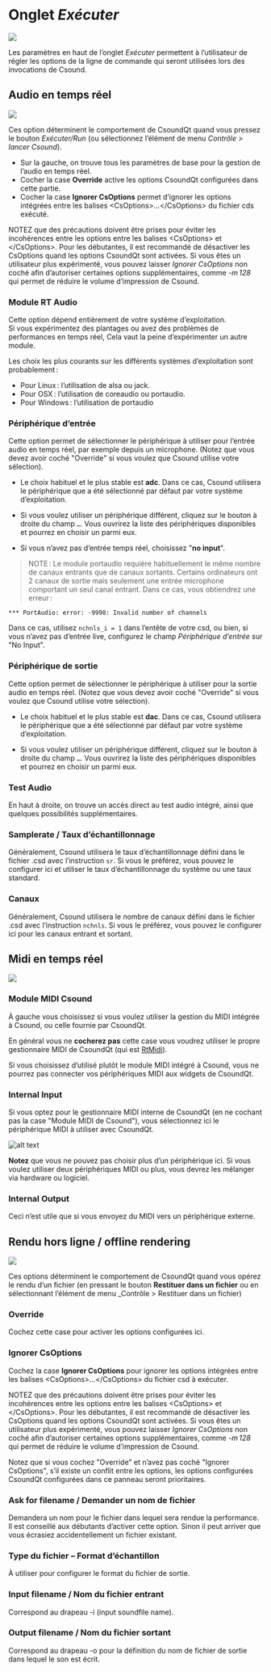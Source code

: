 # Onglet _Exécuter_
![](../02-images-configuration/01-onglet-executer-01.png)

Les paramètres en haut de l’onglet _Exécuter_ permettent à l’utilisateur de régler les options de la ligne de commande qui seront utilisées lors des invocations de Csound.

## Audio en temps réel

![](../02-images-configuration/01-onglet-executer-02.png)

Ces option déterminent le comportement de CsoundQt quand vous pressez le bouton _Exécuter/Run_ (ou sélectionnez l’élément de menu _Contrôle > lancer Csound_).

- Sur la gauche, on trouve tous les paramètres de base pour la gestion de l’audio en temps réel.
- Cocher la case **Override** active les options CsoundQt configurées dans cette partie.
- Cocher la case **Ignorer CsOptions** permet d’ignorer les options intégrées entre les balises \<CsOptions>...\</CsOptions> du fichier cds exécuté.

NOTEZ que des précautions doivent être prises pour éviter les incohérences entre les options entre les balises \<CsOptions> et \</CsOptions>. Pour les débutantes, il est recommandé de désactiver les CsOptions quand les options CsoundQt sont activées. Si vous êtes un utilisateur plus expérimenté, vous pouvez laisser _Ignorer CsOptions_ non coché afin d’autoriser certaines options supplémentaires, comme _-m 128_ qui permet de réduire le volume d’impression de Csound.

### Module RT Audio

Cette option dépend entièrement de votre système d’exploitation.  
Si vous expérimentez des plantages ou avez des problèmes de performances en temps réel, Cela vaut la peine d’expérimenter un autre module.

Les choix les plus courants sur les différents systèmes d’exploitation sont probablement :
- Pour Linux : l’utilisation de alsa ou jack.
- Pour OSX : l’utilisation de coreaudio ou portaudio.
- Pour Windows : l’utilisation de portaudio

### Périphérique d’entrée

Cette option permet de sélectionner le périphérique à utiliser pour l’entrée audio en temps réel, par exemple depuis un microphone. (Notez que vous devez avoir coché "Override" si vous voulez que Csound utilise votre sélection).

- Le choix habituel et le plus stable est **adc**. Dans ce cas, Csound utilisera le périphérique que a été sélectionné par défaut par votre système d’exploitation.

- Si vous voulez utiliser un périphérique différent, cliquez sur le bouton à droite du champ `…`. Vous ouvrirez la liste des périphériques disponibles et pourrez en choisir un parmi eux.

- Si vous n’avez pas d’entrée temps réel, choisissez "**no input**".

> NOTE : Le module portaudio requière habituellement le même nombre de canaux entrants que de canaux sortants. Certains ordinateurs ont 2 canaux de sortie mais seulement une entrée microphone comportant un seul canal entrant. Dans ce cas, vous obtiendrez une erreur :
```
*** PortAudio: error: -9998: Invalid number of channels
```
Dans ce cas, utilisez `nchnls_i = 1` dans l’entête de votre csd, ou bien, si vous n’avez pas d’entrée live, configurez le champ _Périphérique d’entrée_ sur "No Input".

### Périphérique de sortie

Cette option permet de sélectionner le périphérique à utiliser pour la sortie audio en temps réel. (Notez que vous devez avoir coché "Override" si vous voulez que Csound utilise votre sélection).

- Le choix habituel et le plus stable est **dac**. Dans ce cas, Csound utilisera le périphérique que a été sélectionné par défaut par votre système d’exploitation.

- Si vous voulez utiliser un périphérique différent, cliquez sur le bouton à droite du champ `…`. Vous ouvrirez la liste des périphériques disponibles et pourrez en choisir un parmi eux.

### Test Audio

En haut à droite, on trouve un accès direct au test audio intégré, ainsi que quelques possibilités supplémentaires.

### Samplerate / Taux d’échantillonnage

Généralement, Csound utilisera le taux d’échantillonnage défini dans le fichier .csd avec l’instruction `sr`. Si vous le préférez, vous pouvez le configurer ici et utiliser le taux d’échantillonnage du système ou une taux standard.

### Canaux

Généralement, Csound utilisera le nombre de canaux défini dans le fichier .csd avec l’instruction `nchnls`. Si vous le préférez, vous pouvez le configurer ici pour les canaux entrant et sortant.

## Midi en temps réel

![](../02-images-configuration/01-onglet-executer-midi.png)

### Module MIDI Csound

À gauche vous choisissez si vous voulez utiliser la gestion du MIDI intégrée à Csound, ou celle fournie par CsoundQt.

En général vous ne **cocherez pas** cette case vous voudrez utiliser le propre gestionnaire MIDI de CsoundQt (qui est [RtMidi](https://github.com/thestk/rtmidi/tree/master)).

Si vous choisissez d’utilisé plutôt le module MIDI intégré à Csound, vous ne pourrez pas connecter vos périphériques MIDI aux widgets de CsoundQt.

### Internal Input

Si vous optez pour le gestionnaire MIDI interne de CsoundQt (en ne cochant pas la case "Module MIDI de Csound"), vous sélectionnez ici le périphérique MIDI à utiliser avec CsoundQt.

![alt text](../02-images-configuration/01-onglet-executer-03.png)

**Notez** que vous ne pouvez pas choisir plus d’un périphérique ici. Si vous voulez utiliser deux périphériques MIDI ou plus, vous devrez les mélanger via hardware ou logiciel.

### Internal Output

Ceci n’est utile que si vous envoyez du MIDI vers un périphérique externe.

## Rendu hors ligne / offline rendering

![](../02-images-configuration/01_Onglet-Executer_OfflineRendering.png)

Ces options déterminent le comportement de CsoundQt quand vous opérez le rendu d’un fichier (en pressant le bouton **Restituer dans un fichier** ou en sélectionnant l’élément de menu _Contrôle > Restituer dans un fichier)

### Override

Cochez cette case pour activer les options configurées ici.

### Ignorer CsOptions

Cochez la case **Ignorer CsOptions** pour ignorer les options intégrées entre les balises \<CsOptions>...\</CsOptions> du fichier csd à exécuter.

NOTEZ que des précautions doivent être prises pour éviter les incohérences entre les options entre les balises \<CsOptions> et \</CsOptions>. Pour les débutantes, il est recommandé de désactiver les CsOptions quand les options CsoundQt sont activées. Si vous êtes un utilisateur plus expérimenté, vous pouvez laisser _Ignorer CsOptions_ non coché afin d’autoriser certaines options supplémentaires, comme _-m 128_ qui permet de réduire le volume d’impression de Csound.

Notez que si vous cochez "Override" et n’avez pas coché "Ignorer CsOptions", s’il existe un conflit entre les options, les options configurées CsoundQt configurées dans ce panneau seront prioritaires.

### Ask for filename / Demander un nom de fichier

Demandera un nom pour le fichier dans lequel sera rendue la performance. Il est conseillé aux débutants d’activer cette option. Sinon il peut arriver que vous écrasiez accidentellement un fichier existant.

### Type du fichier – Format d’échantillon

À utiliser pour configurer le format du fichier de sortie.

### Input filename / Nom du fichier entrant

Correspond au drapeau -i (input soundfile name).

### Output filename / Nom du fichier sortant

Correspond au drapeau -o pour la définition du nom de fichier de sortie dans lequel le son est écrit.